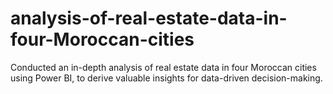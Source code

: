 # analysis-of-real-estate-data-in-four-Moroccan-cities
Conducted an in-depth analysis of real estate data in four Moroccan cities using Power BI, to derive valuable insights for data-driven decision-making.
